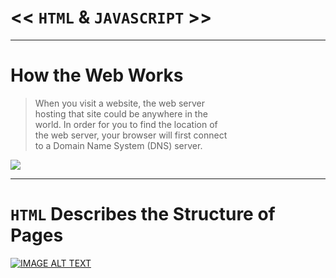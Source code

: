 # << `HTML` & `JAVASCRIPT` >>
<hr>

# How the Web Works

> When you visit a website, the web server  <br>
> hosting that site could be anywhere in the <br>
> world. In order for you to find the location of <br>
> the web server, your browser will first connect <br>
> to a Domain Name System (DNS) server. <br>

![](https://d33wubrfki0l68.cloudfront.net/3fdd7b90b4b3387d65ace5ea07da198a860ab26d/de7db/static/359f7439a71a225da229970d54d36379/5a190/how-the-web-works.png)

<hr>

# `HTML` Describes the Structure of Pages


[![IMAGE ALT TEXT](https://www.youtube.com/watch?v=CKlh1lwe2rY&ab_channel=HowcastTechGadgets)](https://www.youtube.com/watch?v=CKlh1lwe2rY&ab_channel=HowcastTechGadgets "Video Title")
